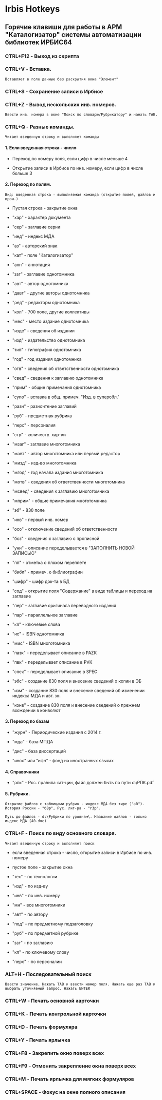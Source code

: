 Irbis Hotkeys
===========

Горячие клавиши для работы в АРМ "Каталогизатор" 
системы автоматизации библиотек ИРБИС64
-------

### CTRL+F12 - Выход из скрипта 

### CTRL+V - Вставка. 
    Вставляет в поле данные без раскрытия окна "Элемент" 

### CTRL+S - Сохранение записи в Ирбисе 

### CTRL+Z - Вывод нескольских инв. номеров. 
    Ввести инв. номера в окне "Поиск по словарю/Рубрикатору" и нажать TAB. 

### CTRL+Q - Разные команды. 
    Читает введенную строку и выполняет команды 

#### 1. Если введенная строка - число
    
* Переход по номеру поля, если цифр в числе меньше 4
        
* Открытие записи в Ирбисе по инв. номеру, если цифр в числе больше 3 
        
#### 2. Переход по полям. 
    Вид: введенная строка - выполняемая команда (открытие полей, файлов и проч.) 
    
* Пустая строка - закрытие окна
         
* "хар" - характер документа
         
* "сер" - заглавие серии
         
* "инд" - индекс МДА
         
* "аз" - авторский знак
         
* "кат" - поле "Каталогизатор"
         
* "анн" - аннотация
         
* "заг" - заглавие однотомника
         
* "авт" - автор однотомника
         
* "давт" - другие авторы однотомника
         
* "ред" - редакторы однотомника
         
* "кол" - 700 поле, другие коллективы
         
* "мес" - место издание однотомника
         
* "изде" - сведения об издании
         
* "изд" - издательство однотомника
         
* "тип" - типография однотомника
         
* "год" - год издания однотомника
         
* "отв" - сведения об ответственности однотомника
         
* "свед" - сведения к заглавию однотомника
         
* "прим" - общие примечания однотомника
         
* "супо" - вставка в общ. примеч. "Изд. в суперобл."
         
* "разн" - разночтение заглавий
         
* "руб" - предметная рубрика
         
* "перс" - персоналия
         
* "стр" - количеств. хар-ки
         
* "мзаг" - заглавие многотомника
         
* "мавт" - автор многотомника или первый редактор
         
* "мизд" - изд-во многотомника
         
* "мгод" - год начала издания многотомника
         
* "мотв" - сведения об ответственности многотомника
         
* "мсвед" - сведения к заглавию многотомника
         
* "мприм" - общие примечания многотомника
         
* "эб" - 830 поле
         
* "инв" - первый инв. номер
         
* "осо" - отключение сведений об ответственности
         
* "бсз" - сведения к заглавию с прописной
         
* "уни" - описание переделывается в "ЗАПОЛНИТЬ НОВОЙ ЗАПИСЬЮ"
         
* "пп" - отметка о плохом переплете
         
* "библ" - примеч. о библиографии
         
* "шифр" - шифр док-та в БД
         
* "сод" - открытие поля "Содержание" в виде таблицы и переход на заглавие
         
* "пер" - заглавие оригинала переводного издания
         
* "пар" - параллельное заглавие
         
* "кл" - ключевые слова
         
* "ис" - ISBN однотомника
         
* "мис" - ISBN многотомника
         
* "пазк" - переделывает описание в PAZK
         
* "пвк" - переделывает описание в PVK
         
* "спек" - переделывает описание в SPEC
         
* "эбс" - создание 830 поля и внесение сведений о копии в ЭБ
         
* "изм" - создание 830 поля и внесение сведений об изменении индекса МДА и авт. зн.
         
* "конв" - создание 830 поля и внесение сведений о прежнем вхождении в конволют
         
#### 3. Переход по базам
    
* "журн" - Периодические издания с 2014 г.
         
* "мда" - база МПДА
         
* "дис" - база диссертаций
         
* "инос" или "ифн" - фонд на иностранных языках         
         
#### 4. Справочники
    
* "рпк" - Рос. правила кат-ции, файл должен быть по пути d:\РПК.pdf
         
#### 5. Рубрики. 
    Открытие файлов с таблицами рубрик - индекс МДА без тире ("а0"). История России - "б8р", Рус. лит-ра - "г3р".

    Путь до файлов - d:\Рубрики по уровням\. Название файлов - только индекс МДА (А0.doc)
         


### CTRL+F - Поиск по виду основного словаря. 
    Читает введенную строку и выполняет поиск

* если введенная строка - число, открытие записи в Ирбисе по инв. номеру
         
* пустое поле - закрытие окна
         
* "тех" - по технологии
         
* "изд" - по изд-ву
         
* "инв" - по инв. номеру
         
* "мн" - все многотомники
         
* "авт" - по автору
         
* "под" - по предметному подзаголовку
         
* "руб" - по предметной рубрике
         
* "заг" - по заглавию
         
* "кл" - по ключевому слову
         
* "перс" - по персоналии
         
### ALT+H - Последовательный поиск

    Ввести значение. Нажать TAB и ввести номер поля. Нажать еще раз TAB и выбрать уточняемый запрос. Нажать ENTER
  
### CTRL+W - Печать основной карточки

### CTRL+K - Печать контрольной карточки

### CTRL+D - Печать формуляра

### CTRL+Y - Печать ярлычка

### CTRL+F8 - Закрепить окно поверх всех

### CTRL+F9 - Отменить закрепление окна поверх всех

### CTRL+M - Печать ярлычка для мягких формуляров

### CTRL+SPACE - Фокус на окне полного описания
